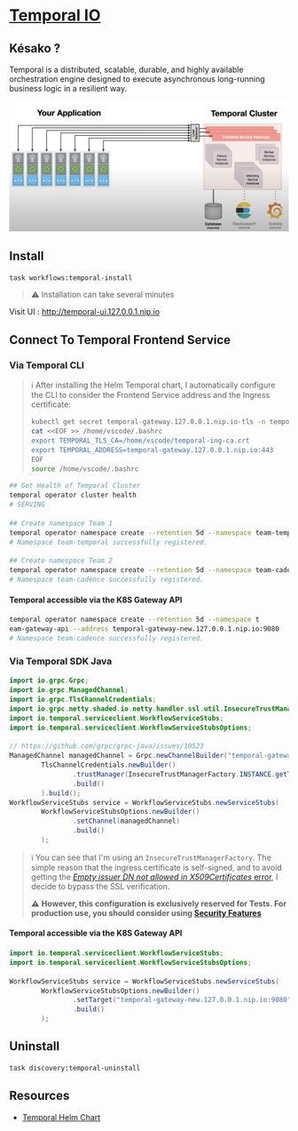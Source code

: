 # [Temporal IO][temporal.io]

## Késako ?

Temporal is a distributed, scalable, durable, and highly available orchestration engine designed to execute asynchronous long-running business logic in a resilient way.

![Temporal Components](../images/temporal-components.png)

## Install

```bash
task workflows:temporal-install
```

> ⚠️ Installation can take several minutes

Visit UI :  <http://temporal-ui.127.0.0.1.nip.io>

## Connect To Temporal **Frontend Service**

### Via Temporal CLI

> ℹ️ After installing the Helm Temporal chart, I automatically configure the CLI to consider the Frontend Service address and the Ingress certificate:
>
> ```bash
> kubectl get secret temporal-gateway.127.0.0.1.nip.io-tls -n temporal-system -o jsonpath="{['data']['ca\.crt']}" | base64 --decode > /home/vscode/temporal-ing-ca.crt
> cat <<EOF >> /home/vscode/.bashrc
> export TEMPORAL_TLS_CA=/home/vscode/temporal-ing-ca.crt
> export TEMPORAL_ADDRESS=temporal-gateway.127.0.0.1.nip.io:443
> EOF
> source /home/vscode/.bashrc
>```

```bash
## Get Health of Temporal Cluster
temporal operator cluster health
# SERVING

## Create namespace Team 1
temporal operator namespace create --retention 5d --namespace team-temporal
# Namespace team-temporal successfully registered.

## Create namespace Team 2
temporal operator namespace create --retention 5d --namespace team-cadence
# Namespace team-cadence successfully registered.
```

#### Temporal accessible via the K8S Gateway API

```bash
temporal operator namespace create --retention 5d --namespace t
eam-gateway-api --address temporal-gateway-new.127.0.0.1.nip.io:9080
# Namespace team-cadence successfully registered.
```

### Via Temporal SDK Java

```java
import io.grpc.Grpc;
import io.grpc.ManagedChannel;
import io.grpc.TlsChannelCredentials;
import io.grpc.netty.shaded.io.netty.handler.ssl.util.InsecureTrustManagerFactory;
import io.temporal.serviceclient.WorkflowServiceStubs;
import io.temporal.serviceclient.WorkflowServiceStubsOptions;

// https://github.com/grpc/grpc-java/issues/10523
ManagedChannel managedChannel = Grpc.newChannelBuilder("temporal-gateway.127.0.0.1.nip.io:443",
        TlsChannelCredentials.newBuilder()
                .trustManager(InsecureTrustManagerFactory.INSTANCE.getTrustManagers()[0])
                .build()
        ).build();
WorkflowServiceStubs service = WorkflowServiceStubs.newServiceStubs(
        WorkflowServiceStubsOptions.newBuilder()
                .setChannel(managedChannel)
                .build()
        );
```

> ℹ️ You can see that I'm using an `InsecureTrustManagerFactory`. The simple reason that the ingress certificate is self-signed, and to avoid getting the [*Empty issuer DN not allowed in X509Certificates* error][cert-manager-certificate-validity], I decide to bypass the SSL verification.
>
> ⚠️ **However, this configuration is exclusively reserved for Tests. For production use, you should consider using [Security Features][temporal-self-hosted-security]**

#### Temporal accessible via the K8S Gateway API

```java
import io.temporal.serviceclient.WorkflowServiceStubs;
import io.temporal.serviceclient.WorkflowServiceStubsOptions;

WorkflowServiceStubs service = WorkflowServiceStubs.newServiceStubs(
        WorkflowServiceStubsOptions.newBuilder()
                .setTarget("temporal-gateway-new.127.0.0.1.nip.io:9080")
                .build()
        );
```

## Uninstall

```bash
task discovery:temporal-uninstall
```

## Resources

- [Temporal Helm Chart][temporal-helm-chart-gh]

<!-- Links -->
[temporal.io]: https://temporal.io/
[temporal-helm-chart-gh]: https://github.com/temporalio/helm-charts
[cert-manager-certificate-validity]: https://cert-manager.io/docs/configuration/selfsigned/#certificate-validity
[temporal-self-hosted-security]: https://docs.temporal.io/self-hosted-guide/security
